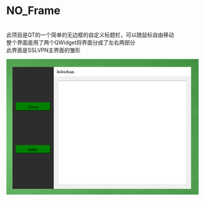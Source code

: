 # NO_Frame
</br> 此项目是QT的一个简单的无边框的自定义标题栏，可以随鼠标自由移动
</br> 整个界面是用了两个QWidget将界面分成了左右两部分
</br> 此界面是SSLVPN主界面的雏形

<div align="center">
<img src="LARStruct.png">
</div>
